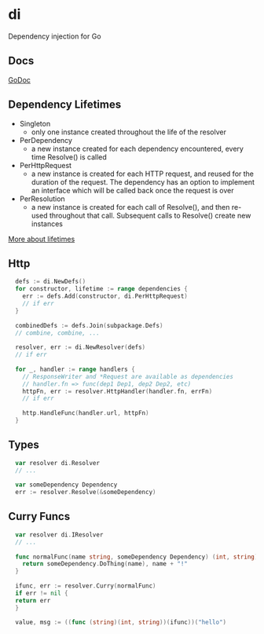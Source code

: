 # di
Dependency injection for Go

## Docs
[GoDoc](https://godoc.org/github.com/clavoie/di)

## Dependency Lifetimes
- Singleton
  - only one instance created throughout the life of the resolver
- PerDependency
  - a new instance created for each dependency encountered, every time Resolve() is called
- PerHttpRequest
  - a new instance is created for each HTTP request, and reused for the duration of the request. The dependency has an option to implement an interface which will be called back once the request is over
- PerResolution
  - a new instance is created for each call of Resolve(), and then re-used throughout that call. Subsequent calls to Resolve() create new instances
  
[More about lifetimes](https://godoc.org/github.com/clavoie/di#Lifetime)

## Http
```go
  defs := di.NewDefs()
  for constructor, lifetime := range dependencies {
    err := defs.Add(constructor, di.PerHttpRequest)
    // if err
  }
  
  combinedDefs := defs.Join(subpackage.Defs)
  // combine, combine, ...
  
  resolver, err := di.NewResolver(defs)
  // if err
  
  for _, handler := range handlers {
    // ResponseWriter and *Request are available as dependencies
    // handler.fn => func(dep1 Dep1, dep2 Dep2, etc)
    httpFn, err := resolver.HttpHandler(handler.fn, errFn)
    // if err
    
    http.HandleFunc(handler.url, httpFn)
  }
```

## Types
```go
  var resolver di.Resolver
  // ...
  
  var someDependency Dependency
  err := resolver.Resolve(&someDependency)
```

## Curry Funcs
```go
  var resolver di.IResolver
  // ...
  
  func normalFunc(name string, someDependency Dependency) (int, string) {
    return someDependency.DoThing(name), name + "!"
  }
  
  ifunc, err := resolver.Curry(normalFunc)
  if err != nil {
  return err
  }
  
  value, msg := ((func (string)(int, string))(ifunc))("hello")
```
